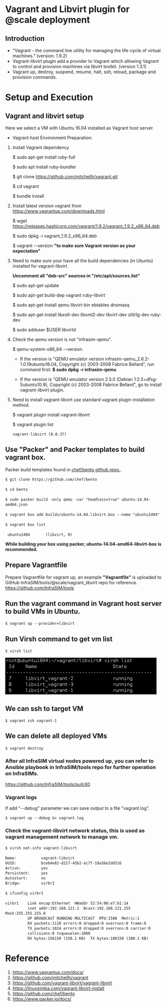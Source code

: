 # Vagrant and Libvirt plugin for @scale deployment

## Introduction
* "Vagrant - the command line utility for managing the life-cycle of virtual machines." (version: 1.9.2)
* Vagrant-libvirt plugin add a provider to Vagrant which allowing Vagrant to control and provision machines via libvirt toolkit. (version 1.3.1)
* Vagrant up, destroy, suspend, resume, halt, ssh, reload, package and provision commands.

# Setup and Execution

## Vagrant and libvirt setup
Here we select a VM with Ubuntu 16.04 installed as Vagrant host server.
* Vagrant host Environment Preparation: 
   
1.  Install Vagrant dependency

	$ sudo apt-get install ruby-full

	$ sudo apt install ruby-bundler

	$ git clone https://github.com/mitchellh/vagrant.git

	$ cd vagrant

	$ bundle install

2.  Install latest version vagrant from https://www.vagrantup.com/downloads.html
    
	$ wget https://releases.hashicorp.com/vagrant/1.9.2/vagrant_1.9.2_x86_64.deb 

	$ sudo dpkg -i vagrant_1.9.2_x86_64.deb

	$ vagrant --version  **"to make sure Vagrant version as your expectation"**

3.  Need to make sure your have all the build dependencies (in Ubuntu) installed for vagrant-libvirt. 

	**Uncomment all "deb-src" sources in "/etc/apt/sources.list"**

	$ sudo apt-get update

	$ sudo apt-get build-dep vagrant ruby-libvirt

	$ sudo apt-get install qemu libvirt-bin ebtables dnsmasq

	$ sudo apt-get install libxslt-dev libxml2-dev libvirt-dev zlib1g-dev ruby-dev

	$ sudo adduser $USER libvirtd

4.  Check the qemu version is not "infrasim-qemu".
	
	$ qemu-system-x86_64 --version

	- If the version is "QEMU emulator version infrasim-qemu_2.6.2-1.0.19ubuntu16.04, Copyright (c) 2003-2008 Fabrice Bellard",
	  run command first: **$ sudo dpkg -r infrasim-qemu**

	- If the version is "QEMU emulator version 2.5.0 (Debian 1:2.5+dfsg-5ubuntu10.9), Copyright (c) 2003-2008 Fabrice Bellard", 
	  go to install vagrant-libvirt plugin.
		

5.  Need to install vagrant-libvirt use standard vagrant plugin installation method.
    
	$ vagrant plugin install vagrant-libvirt

	$ vagrant plugin list

        vagrant-libvirt (0.0.37)

## Use "Packer" and Packer templates to build vagrant box.

   Packer build templates found in [ chef/bento github repo.](https://github.com/chef/bento).
    
	$ git clone https://github.com/chef/bento

	$ cd bento

	$ sudo packer build -only qemu -var "headless=true" ubuntu-14.04-amd64.json

	$ vagrant box add builds/ubuntu-14.04.libvirt.box --name "ubuntu1404"

	$ vagrant box list

	 ubuntu1404       (libvirt, 0)

  **While building your box using packer, ubuntu-14.04-amd64-libvirt-box is recommended.**
   
## Prepare Vagrantfile

   Prepare Vagrantfile for vagrant up, an example **"Vagrantfile"** is uploaded to GitHub InfraSIM/tools/@scale/vagrant_libvirt repo for reference.
   https://github.com/InfraSIM/tools

## Run the vagrant command in Vagrant host server to build VMs in Ubuntu.
    
	$ vagrant up --provider=libvirt

## Run Virsh command to get vm list

	$ virsh list

![virsh vm list](https://github.com/chenge3/pics_for_wiki/blob/master/virsh_vm_list.png)


## We can ssh to target VM

	$ vagrant ssh vagrant-1

## We can delete all deployed VMs 

	$ vagrant destroy

### After all InfraSIM virtual nodes powered up, you can refer to Ansible playbook in InfraSIM/tools repo for further operation on InfraSIMs. 
https://github.com/InfraSIM/tools/pull/40

### Vagrant logs
If add "--debug" parameter we can save output to a file "vagrant.log". 

	$ vagrant up --debug &> vagrant.log

### Check the vagrant-libvirt network status, this is used as vagrant management network to manage vm.
		
	$ virsh net-info vagrant-libvirt
	
	Name:           vagrant-libvirt
	UUID:           bce64e82-d217-45b2-ac7f-18a36e2dd516
	Active:         yes
	Persistent:     yes
	Autostart:      no
	Bridge:         virbr1

	$ ifconfig virbr1

	virbr1    Link encap:Ethernet  HWaddr 52:54:00:e7:b1:14  
          	  inet addr:192.168.121.1  Bcast:192.168.121.255  Mask:255.255.255.0
         	  UP BROADCAST RUNNING MULTICAST  MTU:1500  Metric:1
         	  RX packets:1118 errors:0 dropped:0 overruns:0 frame:0
	          TX packets:1024 errors:0 dropped:0 overruns:0 carrier:0
        	  collisions:0 txqueuelen:1000 
         	  RX bytes:156150 (156.1 KB)  TX bytes:180150 (180.1 KB)

# Reference
1. https://www.vagrantup.com/docs/
2. https://github.com/mitchellh/vagrant
3. https://github.com/vagrant-libvirt/vagrant-libvirt
4. https://linuxsimba.com/vagrant-libvirt-install
5. https://github.com/chef/bento
6. https://www.packer.io/docs/
